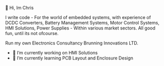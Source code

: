 👋 Hi, Im Chris

I write code - For the world of embedded systems, with experience of DCDC Converters, Battery Management Systems, Motor Control Systems, HMI Solutions, Power Supplies - Within various market sectors. All good fun, until its not ofcourse.

Run my own Electronics Consultancy Brunning Innovations LTD.

- 🔭 I’m currently working on HMI Solutions
- 🌱 I’m currently learning PCB Layout and Enclosure Design
